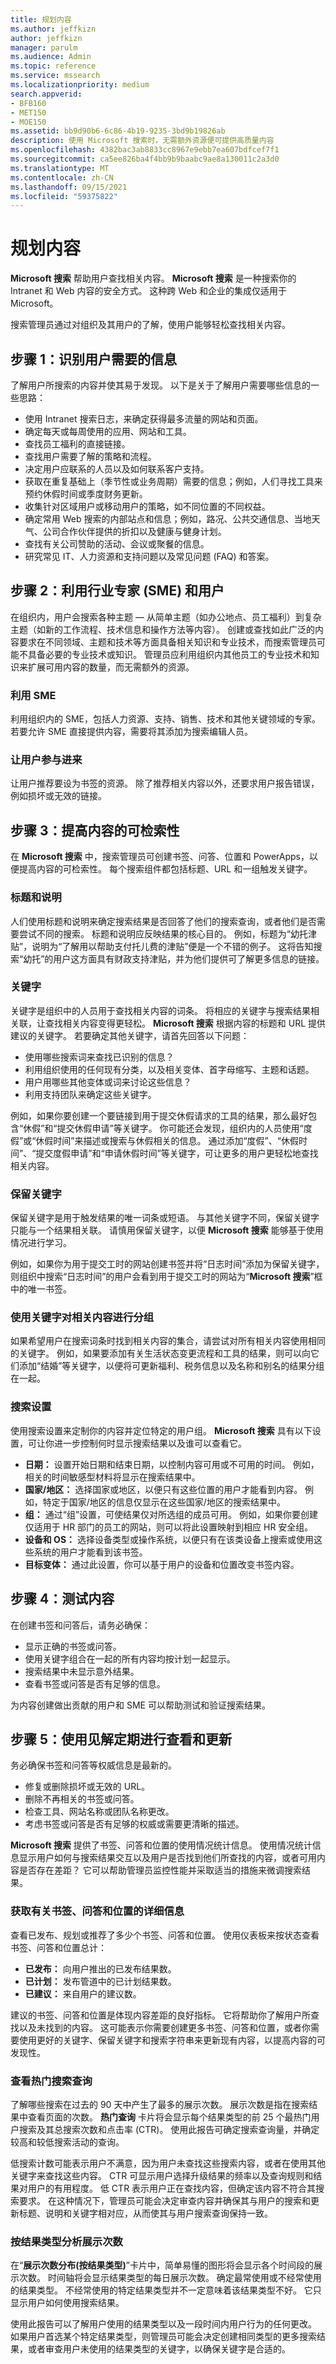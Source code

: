 ```yaml
---
title: 规划内容
ms.author: jeffkizn
author: jeffkizn
manager: parulm
ms.audience: Admin
ms.topic: reference
ms.service: mssearch
ms.localizationpriority: medium
search.appverid:
- BFB160
- MET150
- MOE150
ms.assetid: bb9d90b6-6c86-4b19-9235-3bd9b19826ab
description: 使用 Microsoft 搜索时，无需额外资源便可提供高质量内容
ms.openlocfilehash: 4382bac3ab8833cc8967e9ebb7ea607bdfcef7f1
ms.sourcegitcommit: ca5ee826ba4f4bb9b9baabc9ae8a130011c2a3d0
ms.translationtype: MT
ms.contentlocale: zh-CN
ms.lasthandoff: 09/15/2021
ms.locfileid: "59375822"
---
```

# <a name="plan-your-content"></a>规划内容

**Microsoft 搜索** 帮助用户查找相关内容。 **Microsoft 搜索** 是一种搜索你的 Intranet 和 Web 内容的安全方式。 这种跨 Web 和企业的集成仅适用于 Microsoft。

搜索管理员通过对组织及其用户的了解，使用户能够轻松查找相关内容。

## <a name="step-1-identify-information-your-users-need"></a>步骤 1：识别用户需要的信息

了解用户所搜索的内容并使其易于发现。 以下是关于了解用户需要哪些信息的一些思路：

- 使用 Intranet 搜索日志，来确定获得最多流量的网站和页面。
- 确定每天或每周使用的应用、网站和工具。
- 查找员工福利的直接链接。
- 查找用户需要了解的策略和流程。
- 决定用户应联系的人员以及如何联系客户支持。
- 获取在重复基础上（季节性或业务周期）需要的信息；例如，人们寻找工具来预约休假时间或季度财务更新。
- 收集针对区域用户或移动用户的策略，如不同位置的不同权益。
- 确定常用 Web 搜索的内部站点和信息；例如，路况、公共交通信息、当地天气、公司合作伙伴提供的折扣以及健康与健身计划。
- 查找有关公司赞助的活动、会议或聚餐的信息。
- 研究常见 IT、人力资源和支持问题以及常见问题 (FAQ) 和答案。

## <a name="step-2-leverage-subject-matter-experts-smes-and-users"></a>步骤 2：利用行业专家 (SME) 和用户

在组织内，用户会搜索各种主题 — 从简单主题（如办公地点、员工福利）到复杂主题（如新的工作流程、技术信息和操作方法等内容）。 创建或查找如此广泛的内容要求在不同领域、主题和技术等方面具备相关知识和专业技术，而搜索管理员可能不具备必要的专业技术或知识。 管理员应利用组织内其他员工的专业技术和知识来扩展可用内容的数量，而无需额外的资源。

### <a name="leverage-smes"></a>利用 SME

利用组织内的 SME，包括人力资源、支持、销售、技术和其他关键领域的专家。 若要允许 SME 直接提供内容，需要将其添加为搜索编辑人员。

### <a name="involve-your-users"></a>让用户参与进来

让用户推荐要设为书签的资源。 除了推荐相关内容以外，还要求用户报告错误，例如损坏或无效的链接。

## <a name="step-3-improve-findability-of-content"></a>步骤 3：提高内容的可检索性

在 **Microsoft 搜索** 中，搜索管理员可创建书签、问答、位置和 PowerApps，以便提高内容的可检索性。 每个搜索组件都包括标题、URL 和一组触发关键字。

### <a name="titles-and-descriptions"></a>标题和说明

人们使用标题和说明来确定搜索结果是否回答了他们的搜索查询，或者他们是否需要尝试不同的搜索。 标题和说明应反映结果的核心目的。 例如，标题为“幼托津贴”，说明为“了解用以帮助支付托儿费的津贴”便是一个不错的例子。 这将告知搜索“幼托”的用户这方面具有财政支持津贴，并为他们提供可了解更多信息的链接。

### <a name="keywords"></a>关键字

关键字是组织中的人员用于查找相关内容的词条。 将相应的关键字与搜索结果相关联，让查找相关内容变得更轻松。 **Microsoft 搜索** 根据内容的标题和 URL 提供建议的关键字。 若要确定其他关键字，请首先回答以下问题：

- 使用哪些搜索词来查找已识别的信息？
- 利用组织使用的任何现有分类，以及相关变体、首字母缩写、主题和话题。
- 用户用哪些其他变体或词来讨论这些信息？
- 利用支持团队来确定这些关键字。

例如，如果你要创建一个要链接到用于提交休假请求的工具的结果，那么最好包含“休假”和“提交休假申请”等关键字。 你可能还会发现，组织内的人员使用“度假”或“休假时间”来描述或搜索与休假相关的信息。 通过添加“度假”、“休假时间”、“提交度假申请”和“申请休假时间”等关键字，可让更多的用户更轻松地查找相关内容。

### <a name="reserved-keywords"></a>保留关键字

 保留关键字是用于触发结果的唯一词条或短语。 与其他关键字不同，保留关键字只能与一个结果相关联。 请慎用保留关键字，以便 **Microsoft 搜索** 能够基于使用情况进行学习。

例如，如果你为用于提交工时的网站创建书签并将“日志时间”添加为保留关键字，则组织中搜索“日志时间”的用户会看到用于提交工时的网站为“**Microsoft 搜索**”框中的唯一书签。

### <a name="using-keyword-to-group-related-content"></a>使用关键字对相关内容进行分组

如果希望用户在搜索词条时找到相关内容的集合，请尝试对所有相关内容使用相同的关键字。 例如，如果要添加有关生活状态变更流程和工具的结果，则可以向它们添加“结婚”等关键字，以便将可更新福利、税务信息以及名称和别名的结果分组在一起。

### <a name="search-settings"></a>搜索设置

使用搜索设置来定制你的内容并定位特定的用户组。 **Microsoft 搜索** 具有以下设置，可让你进一步控制何时显示搜索结果以及谁可以查看它。

- **日期：** 设置开始日期和结束日期，以控制内容可用或不可用的时间。 例如，相关的时间敏感型材料将显示在搜索结果中。
- **国家/地区：** 选择国家或地区，以便只有这些位置的用户才能看到内容。 例如，特定于国家/地区的信息仅显示在这些国家/地区的搜索结果中。
- **组：** 通过“组”设置，可使结果仅对所选组的成员可用。 例如，如果你要创建仅适用于 HR 部门的员工的网站，则可以将此设置映射到相应 HR 安全组。
- **设备和 OS：** 选择设备类型或操作系统，以便只有在该类设备上搜索或使用这些系统的用户才能看到该书签。
- **目标变体：** 通过此设置，你可以基于用户的设备和位置改变书签内容。

## <a name="step-4-test-your-content"></a>步骤 4：测试内容

在创建书签和问答后，请务必确保：

- 显示正确的书签或问答。
- 使用关键字组合在一起的所有内容均按计划一起显示。
- 搜索结果中未显示意外结果。
- 查看书签或问答是否有足够的信息。

为内容创建做出贡献的用户和 SME 可以帮助测试和验证搜索结果。

## <a name="step-5-use-insights-to-review-and-update-periodically"></a>步骤 5：使用见解定期进行查看和更新

务必确保书签和问答等权威信息是最新的。

- 修复或删除损坏或无效的 URL。
- 删除不再相关的书签或问答。
- 检查工具、网站名称或团队名称更改。
- 考虑书签或问答是否有足够的权威或需要更清晰的描述。

**Microsoft 搜索** 提供了书签、问答和位置的使用情况统计信息。 使用情况统计信息显示用户如何与搜索结果交互以及用户是否找到他们所查找的内容，或者可用内容是否存在差距？ 它可以帮助管理员监控性能并采取适当的措施来微调搜索结果。

### <a name="get-details-about-bookmarks-qa-and-locations"></a>获取有关书签、问答和位置的详细信息

查看已发布、规划或推荐了多少个书签、问答和位置。 使用仪表板来按状态查看书签、问答和位置总计：

- **已发布：** 向用户推出的已发布结果数。
- **已计划：** 发布管道中的已计划结果数。
- **已建议：** 来自用户的建议数。

建议的书签、问答和位置是体现内容差距的良好指标。 它将帮助你了解用户所查找以及未找到的内容。 这可能表示你需要创建更多书签、问答和位置，或者你需要使用更好的关键字、保留关键字和搜索字符串来更新现有内容，以提高内容的可发现性。

### <a name="review-top-search-queries"></a>查看热门搜索查询

了解哪些搜索在过去的 90 天中产生了最多的展示次数。 展示次数是指在搜索结果中查看页面的次数。 **热门查询** 卡片将会显示每个结果类型的前 25 个最热门用户搜索及其总搜索次数和点击率 (CTR)。 使用此报告可确定搜索查询量，并确定较高和较低搜索活动的查询。

低搜索计数可能表示用户不满意，因为用户未查找这些搜索内容，或者在使用其他关键字来查找这些内容。 CTR 可显示用户选择升级结果的频率以及查询规则和结果对用户的有用程度。 低 CTR 表示用户正在查找内容，但确定该内容不符合其搜索要求。 在这种情况下，管理员可能会决定审查内容并确保其与用户的搜索和更新标题、说明和关键字相对应，从而使其与用户搜索查询保持一致。

### <a name="analyze-impressions-by-result-type"></a>按结果类型分析展示次数

在“**展示次数分布(按结果类型)**”卡片中，简单易懂的图形将会显示各个时间段的展示次数。 时间轴将会显示结果类型的每日展示次数。 确定最常使用或不经常使用的结果类型。 不经常使用的特定结果类型并不一定意味着该结果类型不好。 它只显示用户如何使用搜索结果。

使用此报告可以了解用户使用的结果类型以及一段时间内用户行为的任何更改。 如果用户首选某个特定结果类型，则管理员可能会决定创建相同类型的更多搜索结果，或者审查用户未使用的结果类型的关键字，以确保关键字是合适的。

